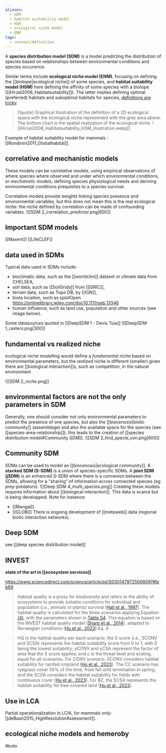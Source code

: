 ```yaml
---
aliases:
  - SDM
  - habitat suitability model
  - HSM
  - ecological niche model
  - ENM
tags:
  - concept/definition
---
```

A **species distribution model (SDM)** is a model predicting the distribution of species based on relationships between environmental conditions and species occurence. 

Similar terms include **ecological niche model (ENM)**, focusing on defining the [[biotope|ecological niche]] of some species, and **habitat suitability model (HSM)** here defining the affinity of some species with a biotope ([[Hirzel2008_Habitatsuitability]]). The latter implies defining optimal (preferred) habitats and suboptimal habitats for species, [definitions are tricky](https://en.wikipedia.org/wiki/Species_distribution_modelling#).

>[!quote] Graphical illustration of the definition of a 2D ecological space with the ecological niche represented with the grey area above. The bottom chart is the spatial realization of the ecological niche.
> ![[Hirzel2008_Habitatsuitability_HSM_illustration.webp]]

Example of habitat suitability model for mammals : [[Rondinini2011_Globalhabitat]].
## correlative and mechanistic models

These models can be *correlative* models, using empirical observations of where species where observed and under which environmental conditions, or *mechanistic* models, defining species physiological needs and deriving environmental conditions prequisites to a species survival. 

Correlative models provide weights linking species presence and environmental variables, but this does not mean this is the real ecological niche: the niche defined by correlation can be made of confounding variables.
![[SDM 2_correlation_predictor.png|600]]
## Important SDM models
[[Maxent]]
[[LifeCLEF]]
## data used in SDMs
Typical data used in SDMs include:
- bioclimatic data, such as the [[worldclim]] dataset or climate data from CHELSEA,
- soil data, such as [[SoilGrids]] from [[ISRIC]],
- terrain data, such as Topo DB, by [[IGN]],
- biota location, such as splotOpen https://onlinelibrary.wiley.com/doi/10.1111/geb.13346
- human influence, such as land use, population and other sources (see image below).

Some datasources quoted in [[DeepSDM 1 - Devis Tuia]]
![[DeepSDM 1_rasters.png|300]]

## fundamental vs realized niche
ecological niche modelling would define a *fundamental* niche based on environmental parameters, but the *realized* niche is different (smaller) given there are [[biological interaction]]s, such as competition, in the natural environment

![[SDM 2_niche.png]]
## environmental factors are not the only parameters in SDM
Generally, one should consider not only environmental parameters to predict the presence of one species, but also the [[biocenosis|biotic community]] (assemblage) and also the available space for the species (see [[species-area-relationship]]), this leads to the creation of [[species distribution model#Community SDM]].
![[SDM 2_find_specie_von.png|600]]

## Community SDM
SDMs can be used to model an [[biocenosis|ecological community]]. A **stacked SDM (S-SDM)** is a union of species-specific SDMs. A **joint SDM (jSDM)** is an enhanced S-SDM where there is a connexion between the SDMs, allowing for a "sharing" of information across connected species (eg prey-predators).
 ![[Deep SDM 4_multi_species.png]]
Creating these models requires information about [[biological interaction]]. This data is scarce but is being developped. Note for instance:
- [[Mangal]]
- [[GLOBI]]
There is ongoing development of [[metaweb]] data (regional biotic interaction networks).
## Deep SDM
see [[deep species distribution model]]
## INVEST
**state of the art in [[ecosystem services]]**

https://www.sciencedirect.com/science/article/pii/S0301479725006097#bib69
> Habitat quality is a proxy for biodiversity and refers to the ability of ecosystems to provide suitable conditions for individual and population (i.e., animals or plants) survival ([Hall et al., 1997](https://www.sciencedirect.com/science/article/pii/S0301479725006097#bib40)). The habitat quality is calculated for the three scenarios applying Equation [(4)](https://www.sciencedirect.com/science/article/pii/S0301479725006097#fd4), with the parameters shown in [Table S4](https://www.sciencedirect.com/science/article/pii/S0301479725006097#appsec1). This equation is based on the INVEST habitat quality model ([Sharp et al., 2014](https://www.sciencedirect.com/science/article/pii/S0301479725006097#bib69)), adapted to Norwegian conditions ([Hu et al., 2023](https://www.sciencedirect.com/science/article/pii/S0301479725006097#bib47)).Eq. 4

> HQ is the habitat quality per each scenario; the S score (i.e., SCONV and SCSA) represents the habitat suitability score from 0 to 1, with 0 being the lowest suitability; yCONV and yCSA represent the factor of area that the S score applies; and c is the threat level and scaling, equal for all scenarios. For CONV scenario, SCONV considers habitat suitability for rainfed cropland ([Hu et al., 2023](https://www.sciencedirect.com/science/article/pii/S0301479725006097#bib47)). The CC scenario has ryegrass cover 50% of the time, from fall until termination in spring, and the SCSA considers the habitat suitability for fields with continuous cover ([Hu et al., 2023](https://www.sciencedirect.com/science/article/pii/S0301479725006097#bib47)). For BZ, the SCSA represents the habitat suitability for tree-covered land ([Hu et al., 2023](https://www.sciencedirect.com/science/article/pii/S0301479725006097#bib47)).
## Use in LCA
Partial operationalization in LCIA, for mammals only: [[deBaan2015_HighResolutionAssessment]].
## ecological niche models and hemeroby
#todo